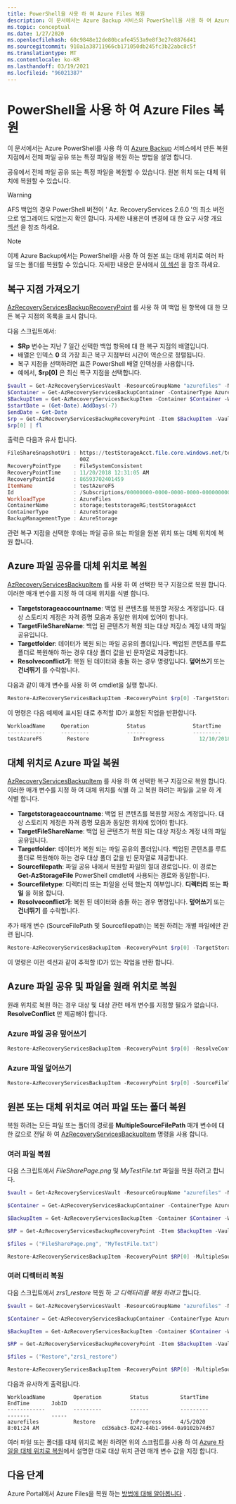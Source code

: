 ```yaml
---
title: PowerShell을 사용 하 여 Azure Files 복원
description: 이 문서에서는 Azure Backup 서비스와 PowerShell을 사용 하 여 Azure Files를 복원 하는 방법에 대해 알아봅니다.
ms.topic: conceptual
ms.date: 1/27/2020
ms.openlocfilehash: 60c9848e12de80bcafe4553a9e8f3e27e8876d41
ms.sourcegitcommit: 910a1a38711966cb171050db245fc3b22abc8c5f
ms.translationtype: MT
ms.contentlocale: ko-KR
ms.lasthandoff: 03/19/2021
ms.locfileid: "96021387"
---
```

# <a name="restore-azure-files-with-powershell"></a>PowerShell을 사용 하 여 Azure Files 복원

이 문서에서는 Azure PowerShell를 사용 하 여 [Azure Backup](backup-overview.md) 서비스에서 만든 복원 지점에서 전체 파일 공유 또는 특정 파일을 복원 하는 방법을 설명 합니다.

공유에서 전체 파일 공유 또는 특정 파일을 복원할 수 있습니다. 원본 위치 또는 대체 위치에 복원할 수 있습니다.

> [!WARNING]
> AFS 백업의 경우 PowerShell 버전이 ' Az. RecoveryServices 2.6.0 '의 최소 버전으로 업그레이드 되었는지 확인 합니다. 자세한 내용은이 변경에 대 한 요구 사항 개요 [섹션](backup-azure-afs-automation.md#important-notice-backup-item-identification) 을 참조 하세요.

>[!NOTE]
>이제 Azure Backup에서는 PowerShell을 사용 하 여 원본 또는 대체 위치로 여러 파일 또는 폴더를 복원할 수 있습니다. 자세한 내용은 문서에서 [이 섹션](#restore-multiple-files-or-folders-to-original-or-alternate-location) 을 참조 하세요.

## <a name="fetch-recovery-points"></a>복구 지점 가져오기

[AzRecoveryServicesBackupRecoveryPoint](/powershell/module/az.recoveryservices/get-azrecoveryservicesbackuprecoverypoint) 를 사용 하 여 백업 된 항목에 대 한 모든 복구 지점의 목록을 표시 합니다.

다음 스크립트에서:

* **$Rp** 변수는 지난 7 일간 선택한 백업 항목에 대 한 복구 지점의 배열입니다.
* 배열은 인덱스 **0** 의 가장 최근 복구 지점부터 시간이 역순으로 정렬됩니다.
* 복구 지점을 선택하려면 표준 PowerShell 배열 인덱싱을 사용합니다.
* 예에서, **$rp[0]** 은 최신 복구 지점을 선택합니다.

```powershell
$vault = Get-AzRecoveryServicesVault -ResourceGroupName "azurefiles" -Name "azurefilesvault"
$Container = Get-AzRecoveryServicesBackupContainer -ContainerType AzureStorage -Status Registered -FriendlyName "afsaccount" -VaultId $vault.ID
$BackupItem = Get-AzRecoveryServicesBackupItem -Container $Container -WorkloadType AzureFiles -VaultId $vault.ID -FriendlyName "azurefiles"
$startDate = (Get-Date).AddDays(-7)
$endDate = Get-Date
$rp = Get-AzRecoveryServicesBackupRecoveryPoint -Item $BackupItem -VaultId $vault.ID -StartDate $startdate.ToUniversalTime() -EndDate $enddate.ToUniversalTime()
$rp[0] | fl
```

출력은 다음과 유사 합니다.

```powershell
FileShareSnapshotUri : https://testStorageAcct.file.core.windows.net/testAzureFS?sharesnapshot=2018-11-20T00:31:04.00000
                       00Z
RecoveryPointType    : FileSystemConsistent
RecoveryPointTime    : 11/20/2018 12:31:05 AM
RecoveryPointId      : 86593702401459
ItemName             : testAzureFS
Id                   : /Subscriptions/00000000-0000-0000-0000-000000000000/resourceGroups/testVaultRG/providers/Micros                      oft.RecoveryServices/vaults/testVault/backupFabrics/Azure/protectionContainers/StorageContainer;storage;teststorageRG;testStorageAcct/protectedItems/AzureFileShare;testAzureFS/recoveryPoints/86593702401462
WorkloadType         : AzureFiles
ContainerName        : storage;teststorageRG;testStorageAcct
ContainerType        : AzureStorage
BackupManagementType : AzureStorage
```

관련 복구 지점을 선택한 후에는 파일 공유 또는 파일을 원본 위치 또는 대체 위치에 복원 합니다.

## <a name="restore-an-azure-file-share-to-an-alternate-location"></a>Azure 파일 공유를 대체 위치로 복원

[AzRecoveryServicesBackupItem](/powershell/module/az.recoveryservices/restore-azrecoveryservicesbackupitem) 를 사용 하 여 선택한 복구 지점으로 복원 합니다. 이러한 매개 변수를 지정 하 여 대체 위치를 식별 합니다.

* **Targetstorageaccountname**: 백업 된 콘텐츠를 복원할 저장소 계정입니다. 대상 스토리지 계정은 자격 증명 모음과 동일한 위치에 있어야 합니다.
* **TargetFileShareName**: 백업 된 콘텐츠가 복원 되는 대상 저장소 계정 내의 파일 공유입니다.
* **Targetfolder**: 데이터가 복원 되는 파일 공유의 폴더입니다. 백업된 콘텐츠를 루트 폴더로 복원해야 하는 경우 대상 폴더 값을 빈 문자열로 제공합니다.
* **Resolveconflict가**: 복원 된 데이터와 충돌 하는 경우 명령입니다. **덮어쓰기** 또는 **건너뛰기** 를 수락합니다.

다음과 같이 매개 변수를 사용 하 여 cmdlet을 실행 합니다.

```powershell
Restore-AzRecoveryServicesBackupItem -RecoveryPoint $rp[0] -TargetStorageAccountName "TargetStorageAcct" -TargetFileShareName "DestAFS" -TargetFolder "testAzureFS_restored" -ResolveConflict Overwrite
```

이 명령은 다음 예제에 표시된 대로 추적할 ID가 포함된 작업을 반환합니다.

```powershell
WorkloadName     Operation            Status               StartTime                 EndTime                   JobID
------------     ---------            ------               ---------                 -------                   -----
testAzureFS        Restore              InProgress           12/10/2018 9:56:38 AM                               9fd34525-6c46-496e-980a-3740ccb2ad75
```

## <a name="restore-an-azure-file-to-an-alternate-location"></a>대체 위치로 Azure 파일 복원

[AzRecoveryServicesBackupItem](/powershell/module/az.recoveryservices/restore-azrecoveryservicesbackupitem) 를 사용 하 여 선택한 복구 지점으로 복원 합니다. 이러한 매개 변수를 지정 하 여 대체 위치를 식별 하 고 복원 하려는 파일을 고유 하 게 식별 합니다.

* **Targetstorageaccountname**: 백업 된 콘텐츠를 복원할 저장소 계정입니다. 대상 스토리지 계정은 자격 증명 모음과 동일한 위치에 있어야 합니다.
* **TargetFileShareName**: 백업 된 콘텐츠가 복원 되는 대상 저장소 계정 내의 파일 공유입니다.
* **Targetfolder**: 데이터가 복원 되는 파일 공유의 폴더입니다. 백업된 콘텐츠를 루트 폴더로 복원해야 하는 경우 대상 폴더 값을 빈 문자열로 제공합니다.
* **Sourcefilepath**: 파일 공유 내에서 복원할 파일의 절대 경로입니다. 이 경로는 **Get-AzStorageFile** PowerShell cmdlet에 사용되는 경로와 동일합니다.
* **Sourcefiletype**: 디렉터리 또는 파일을 선택 했는지 여부입니다. **디렉터리** 또는 **파일** 을 허용 합니다.
* **Resolveconflict가**: 복원 된 데이터와 충돌 하는 경우 명령입니다. **덮어쓰기** 또는 **건너뛰기** 를 수락합니다.

추가 매개 변수 (SourceFilePath 및 Sourcefilepath)는 복원 하려는 개별 파일에만 관련 됩니다.

```powershell
Restore-AzRecoveryServicesBackupItem -RecoveryPoint $rp[0] -TargetStorageAccountName "TargetStorageAcct" -TargetFileShareName "DestAFS" -TargetFolder "testAzureFS_restored" -SourceFileType File -SourceFilePath "TestDir/TestDoc.docx" -ResolveConflict Overwrite
```

이 명령은 이전 섹션과 같이 추적할 ID가 있는 작업을 반환 합니다.

## <a name="restore-azure-file-shares-and-files-to-the-original-location"></a>Azure 파일 공유 및 파일을 원래 위치로 복원

원래 위치로 복원 하는 경우 대상 및 대상 관련 매개 변수를 지정할 필요가 없습니다. **ResolveConflict** 만 제공해야 합니다.

### <a name="overwrite-an-azure-file-share"></a>Azure 파일 공유 덮어쓰기

```powershell
Restore-AzRecoveryServicesBackupItem -RecoveryPoint $rp[0] -ResolveConflict Overwrite
```

### <a name="overwrite-an-azure-file"></a>Azure 파일 덮어쓰기

```powershell
Restore-AzRecoveryServicesBackupItem -RecoveryPoint $rp[0] -SourceFileType File -SourceFilePath "TestDir/TestDoc.docx" -ResolveConflict Overwrite
```

## <a name="restore-multiple-files-or-folders-to-original-or-alternate-location"></a>원본 또는 대체 위치로 여러 파일 또는 폴더 복원

복원 하려는 모든 파일 또는 폴더의 경로를 **MultipleSourceFilePath** 매개 변수에 대 한 값으로 전달 하 여 [AzRecoveryServicesBackupItem](/powershell/module/az.recoveryservices/restore-azrecoveryservicesbackupitem) 명령을 사용 합니다.

### <a name="restore-multiple-files"></a>여러 파일 복원

다음 스크립트에서 *FileSharePage.png* 및 *MyTestFile.txt* 파일을 복원 하려고 합니다.

```powershell
$vault = Get-AzRecoveryServicesVault -ResourceGroupName "azurefiles" -Name "azurefilesvault"

$Container = Get-AzRecoveryServicesBackupContainer -ContainerType AzureStorage -Status Registered -FriendlyName "afsaccount" -VaultId $vault.ID

$BackupItem = Get-AzRecoveryServicesBackupItem -Container $Container -WorkloadType AzureFiles -VaultId $vault.ID -FriendlyName "azurefiles"

$RP = Get-AzRecoveryServicesBackupRecoveryPoint -Item $BackupItem -VaultId $vault.ID

$files = ("FileSharePage.png", "MyTestFile.txt")

Restore-AzRecoveryServicesBackupItem -RecoveryPoint $RP[0] -MultipleSourceFilePath $files -SourceFileType File -ResolveConflict Overwrite -VaultId $vault.ID -VaultLocation $vault.Location
```

### <a name="restore-multiple-directories"></a>여러 디렉터리 복원

다음 스크립트에서 *zrs1_restore* 복원 하 *고 디렉터리를 복원 하려고* 합니다.

```powershell
$vault = Get-AzRecoveryServicesVault -ResourceGroupName "azurefiles" -Name "azurefilesvault"

$Container = Get-AzRecoveryServicesBackupContainer -ContainerType AzureStorage -Status Registered -FriendlyName "afsaccount" -VaultId $vault.ID

$BackupItem = Get-AzRecoveryServicesBackupItem -Container $Container -WorkloadType AzureFiles -VaultId $vault.ID -FriendlyName "azurefiles"

$RP = Get-AzRecoveryServicesBackupRecoveryPoint -Item $BackupItem -VaultId $vault.ID

$files = ("Restore","zrs1_restore")

Restore-AzRecoveryServicesBackupItem -RecoveryPoint $RP[0] -MultipleSourceFilePath $files -SourceFileType Directory -ResolveConflict Overwrite -VaultId $vault.ID -VaultLocation $vault.Location
```

다음과 유사하게 출력됩니다.

```output
WorkloadName         Operation         Status          StartTime                EndTime       JobID
------------         ---------         ------          ---------                -------       -----
azurefiles           Restore           InProgress      4/5/2020 8:01:24 AM                    cd36abc3-0242-44b1-9964-0a9102b74d57
```

여러 파일 또는 폴더를 대체 위치로 복원 하려면 위의 스크립트를 사용 하 여 [Azure 파일을 대체 위치로 복원](#restore-an-azure-file-to-an-alternate-location)에서 설명한 대로 대상 위치 관련 매개 변수 값을 지정 합니다.

## <a name="next-steps"></a>다음 단계

Azure Portal에서 Azure Files을 복원 하는 [방법에 대해 알아봅니다](restore-afs.md) .
